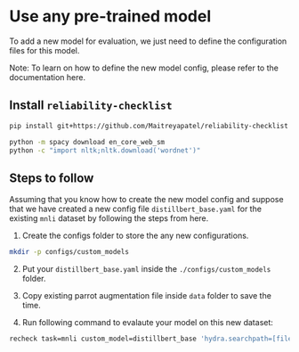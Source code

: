 # Use any pre-trained model

To add a new model for evaluation, we just need to define the configuration files for this model.

Note: To learn on how to define the new model config, please refer to the documentation here.

## Install `reliability-checklist`

```bash
pip install git+https://github.com/Maitreyapatel/reliability-checklist

python -m spacy download en_core_web_sm
python -c "import nltk;nltk.download('wordnet')"
```

## Steps to follow

Assuming that you know how to create the new model config and suppose that we have created a new config file `distillbert_base.yaml` for the existing `mnli` dataset by following the steps from here.

1. Create the configs folder to store the any new configurations.

```bash
mkdir -p configs/custom_models
```

2. Put your `distillbert_base.yaml` inside the `./configs/custom_models` folder.

3. Copy existing parrot augmentation file inside `data` folder to save the time.

4. Run following command to evalaute your model on this new dataset:

```bash
recheck task=mnli custom_model=distillbert_base 'hydra.searchpath=[file://./configs/]'
```
